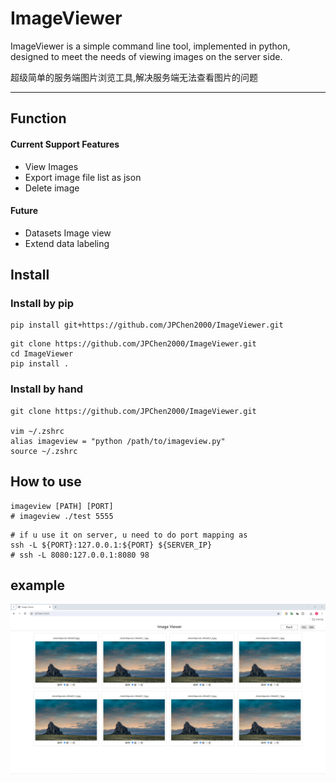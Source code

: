 # ImageViewer

ImageViewer is a simple command line tool, implemented in python, designed to meet the needs of viewing images on the server side.

超级简单的服务端图片浏览工具,解决服务端无法查看图片的问题

---

## Function

#### Current Support Features

- View Images
- Export image file list as json
- Delete image

#### Future

- Datasets Image view
- Extend data labeling

## Install


### Install by pip

```
pip install git+https://github.com/JPChen2000/ImageViewer.git
```

```
git clone https://github.com/JPChen2000/ImageViewer.git
cd ImageViewer
pip install .
```

### Install by hand

```
git clone https://github.com/JPChen2000/ImageViewer.git

vim ~/.zshrc
alias imageview = "python /path/to/imageview.py"
source ~/.zshrc
```

## How to use

```
imageview [PATH] [PORT]
# imageview ./test 5555
```

```
# if u use it on server, u need to do port mapping as
ssh -L ${PORT}:127.0.0.1:${PORT} ${SERVER_IP}
# ssh -L 8080:127.0.0.1:8080 98
```

## example

![example](./example/example.png "example")
